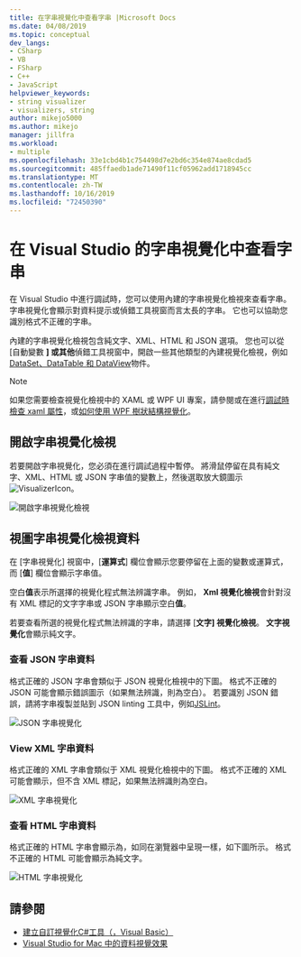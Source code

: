 ```yaml
---
title: 在字串視覺化中查看字串 |Microsoft Docs
ms.date: 04/08/2019
ms.topic: conceptual
dev_langs:
- CSharp
- VB
- FSharp
- C++
- JavaScript
helpviewer_keywords:
- string visualizer
- visualizers, string
author: mikejo5000
ms.author: mikejo
manager: jillfra
ms.workload:
- multiple
ms.openlocfilehash: 33e1cbd4b1c754498d7e2bd6c354e874ae8cdad5
ms.sourcegitcommit: 485ffaedb1ade71490f11cf05962add1718945cc
ms.translationtype: MT
ms.contentlocale: zh-TW
ms.lasthandoff: 10/16/2019
ms.locfileid: "72450390"
---
```

# <a name="view-strings-in-a-string-visualizer-in-visual-studio"></a>在 Visual Studio 的字串視覺化中查看字串

在 Visual Studio 中進行調試時，您可以使用內建的字串視覺化檢視來查看字串。 字串視覺化會顯示對資料提示或偵錯工具視窗而言太長的字串。 它也可以協助您識別格式不正確的字串。

內建的字串視覺化檢視包含純文字、XML、HTML 和 JSON 選項。 您也可以從 [自動變數 **] 或其他**偵錯工具視窗中，開啟一些其他類型的內建視覺化檢視，例如[DataSet、DataTable 和 DataView](../debugger/dataset-visualizer-dialog-box.md)物件。

> [!NOTE]
> 如果您需要檢查視覺化檢視中的 XAML 或 WPF UI 專案，請參閱或在進行[調試時檢查 xaml 屬性](../xaml-tools/inspect-xaml-properties-while-debugging.md)，或[如何使用 WPF 樹狀結構視覺化](../debugger/how-to-use-the-wpf-tree-visualizer.md)。

## <a name="open-a-string-visualizer"></a>開啟字串視覺化檢視

若要開啟字串視覺化，您必須在進行調試過程中暫停。 將滑鼠停留在具有純文字、XML、HTML 或 JSON 字串值的變數上，然後選取放大鏡圖示![VisualizerIcon](../debugger/media/dbg-tips-visualizer-icon.png "視覺化檢視圖示")。

![開啟字串視覺化檢視](../debugger/media/dbg-tips-string-visualizers.png "開放式字串視覺化")

## <a name="view-string-visualizer-data"></a>視圖字串視覺化檢視資料

在 [字串視覺化] 視窗中，[**運算式**] 欄位會顯示您要停留在上面的變數或運算式，而 [**值**] 欄位會顯示字串值。

空白**值**表示所選擇的視覺化程式無法辨識字串。 例如， **Xml 視覺化檢視**會針對沒有 XML 標記的文字字串或 JSON 字串顯示空白**值**。

若要查看所選的視覺化程式無法辨識的字串，請選擇 [**文字] 視覺化檢視**。 **文字視覺化**會顯示純文字。

### <a name="view-json-string-data"></a>查看 JSON 字串資料

格式正確的 JSON 字串會類似于 JSON 視覺化檢視中的下圖。 格式不正確的 JSON 可能會顯示錯誤圖示（如果無法辨識，則為空白）。 若要識別 JSON 錯誤，請將字串複製並貼到 JSON linting 工具中，例如[JSLint](https://www.jslint.com/)。

![JSON 字串視覺化](../debugger/media/dbg-tips-string-visualizer-json.png "JSON 字串視覺化")

### <a name="view-xml-string-data"></a>View XML 字串資料

格式正確的 XML 字串會類似于 XML 視覺化檢視中的下圖。 格式不正確的 XML 可能會顯示，但不含 XML 標記，如果無法辨識則為空白。

![XML 字串視覺化](../debugger/media/dbg-string-visualizers-xml.png "XML 字串視覺化")

### <a name="view-html-string-data"></a>查看 HTML 字串資料

格式正確的 HTML 字串會顯示為，如同在瀏覽器中呈現一樣，如下圖所示。 格式不正確的 HTML 可能會顯示為純文字。

![HTML 字串視覺化](../debugger/media/dbg-string-visualizers-html.png "HTML 字串視覺化")

## <a name="see-also"></a>請參閱

- [建立自訂視覺化C#工具（，Visual Basic）](../debugger/create-custom-visualizers-of-data.md)
- [Visual Studio for Mac 中的資料視覺效果](/visualstudio/mac/data-visualizations)